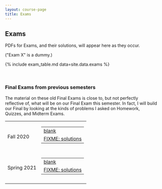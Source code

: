 ```yaml
---
layout: course-page
title: Exams
---
```


## Exams

PDFs for Exams, and their solutions, will appear here as they occur.

("Exam X" is a dummy.)

{% include exam_table.md  data=site.data.exams %}

<div style="padding-bottom: 20px"></div>

<!-- next block does not use Jekyll/liquid for simplicity -->
### Final Exams from previous semesters

The material on these old Final Exams is close to, but not perfectly reflective of, what will be on our Final Exam this semester.  In fact, I will build our Final by looking at the kinds of problems I asked on Homework, Quizzes, and Midterm Exams.

<table class="asst-table">
<tr>
	<td>Fall 2020</td>
	<td> 
		<table class="inner">
		  <tr>
			    <td><a href="assets/exams/F20/final.pdf">blank</a></td>
			</tr>
			<tr>
			    <td><a href="assets/exams/F20/final-solns.pdf">FIXME: solutions</a></td>
			</tr>
		</table>
		<div style="padding-bottom: 10px"></div>
	</td>
</tr>
<tr>
	<td>Spring 2021</td>
	<td> 
		<table class="inner">
		  <tr>
			    <td><a href="assets/exams/S21/final.pdf">blank</a></td>
			</tr>
			<tr>
			    <td><a href="assets/exams/S21/final-solns.pdf">FIXME: solutions</a></td>
			</tr>
		</table>
		<div style="padding-bottom: 10px"></div>
	</td>
</tr>
</table>